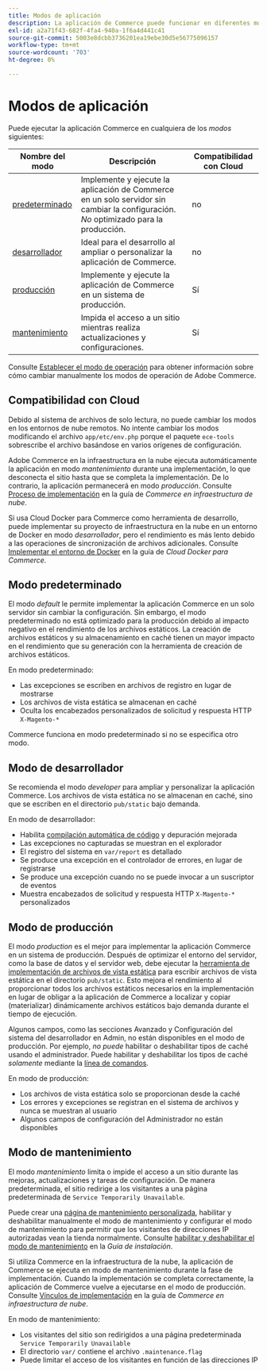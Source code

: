 ```yaml
---
title: Modos de aplicación
description: La aplicación de Commerce puede funcionar en diferentes modos según sus necesidades. Vea una lista detallada de los modos de aplicación disponibles.
exl-id: a2a71f43-682f-4fa4-940a-1f6a4d441c41
source-git-commit: 5003e8dcbb3736201ea19ebe30d5e56775096157
workflow-type: tm+mt
source-wordcount: '703'
ht-degree: 0%

---
```


# Modos de aplicación

Puede ejecutar la aplicación Commerce en cualquiera de los _modos_ siguientes:

| Nombre del modo | Descripción | Compatibilidad con Cloud |
| ------------------------ | ------------------- | ------------- |
| [predeterminado](#default-mode) | Implemente y ejecute la aplicación de Commerce en un solo servidor sin cambiar la configuración. _No_ optimizado para la producción. | no |
| [desarrollador](#developer-mode) | Ideal para el desarrollo al ampliar o personalizar la aplicación de Commerce. | no |
| [producción](#production-mode) | Implemente y ejecute la aplicación de Commerce en un sistema de producción. | Sí |
| [mantenimiento](#maintenance-mode) | Impida el acceso a un sitio mientras realiza actualizaciones y configuraciones. | Sí |

Consulte [Establecer el modo de operación](../cli/set-mode.md) para obtener información sobre cómo cambiar manualmente los modos de operación de Adobe Commerce.

## Compatibilidad con Cloud

Debido al sistema de archivos de solo lectura, no puede cambiar los modos en los entornos de nube remotos. No intente cambiar los modos modificando el archivo `app/etc/env.php` porque el paquete `ece-tools` sobrescribe el archivo basándose en varios orígenes de configuración.

Adobe Commerce en la infraestructura en la nube ejecuta automáticamente la aplicación en modo _mantenimiento_ durante una implementación, lo que desconecta el sitio hasta que se completa la implementación. De lo contrario, la aplicación permanecerá en modo _producción_. Consulte [Proceso de implementación](https://experienceleague.adobe.com/docs/commerce-cloud-service/user-guide/develop/deploy/process.html#deploy-phase) en la guía de _Commerce en infraestructura de nube_.

Si usa Cloud Docker para Commerce como herramienta de desarrollo, puede implementar su proyecto de infraestructura en la nube en un entorno de Docker en modo _desarrollador_, pero el rendimiento es más lento debido a las operaciones de sincronización de archivos adicionales. Consulte [Implementar el entorno de Docker](https://developer.adobe.com/commerce/cloud-tools/docker/deploy/#launch-mode) en la guía de _Cloud Docker para Commerce_.

## Modo predeterminado

El modo _default_ le permite implementar la aplicación Commerce en un solo servidor sin cambiar la configuración. Sin embargo, el modo predeterminado no está optimizado para la producción debido al impacto negativo en el rendimiento de los archivos estáticos. La creación de archivos estáticos y su almacenamiento en caché tienen un mayor impacto en el rendimiento que su generación con la herramienta de creación de archivos estáticos.

En modo predeterminado:

- Las excepciones se escriben en archivos de registro en lugar de mostrarse
- Los archivos de vista estática se almacenan en caché
- Oculta los encabezados personalizados de solicitud y respuesta HTTP `X-Magento-*`

Commerce funciona en modo predeterminado si no se especifica otro modo.

## Modo de desarrollador

Se recomienda el modo _developer_ para ampliar y personalizar la aplicación Commerce. Los archivos de vista estática no se almacenan en caché, sino que se escriben en el directorio `pub/static` bajo demanda.

En modo de desarrollador:

- Habilita [compilación automática de código](../cli/code-compiler.md) y depuración mejorada
- Las excepciones no capturadas se muestran en el explorador
- El registro del sistema en `var/report` es detallado
- Se produce una excepción en el controlador de errores, en lugar de registrarse
- Se produce una excepción cuando no se puede invocar a un suscriptor de eventos
- Muestra encabezados de solicitud y respuesta HTTP `X-Magento-*` personalizados

## Modo de producción

El modo _production_ es el mejor para implementar la aplicación Commerce en un sistema de producción. Después de optimizar el entorno del servidor, como la base de datos y el servidor web, debe ejecutar la [herramienta de implementación de archivos de vista estática](../cli/static-view-file-deployment.md) para escribir archivos de vista estática en el directorio `pub/static`. Esto mejora el rendimiento al proporcionar todos los archivos estáticos necesarios en la implementación en lugar de obligar a la aplicación de Commerce a localizar y copiar (materializar) dinámicamente archivos estáticos bajo demanda durante el tiempo de ejecución.

Algunos campos, como las secciones Avanzado y Configuración del sistema del desarrollador en Admin, no están disponibles en el modo de producción. Por ejemplo, _no puede_ habilitar o deshabilitar tipos de caché usando el administrador. Puede habilitar y deshabilitar los tipos de caché _solamente_ mediante la [línea de comandos](../cli/manage-cache.md#config-cli-subcommands-cache-en).

En modo de producción:

- Los archivos de vista estática solo se proporcionan desde la caché
- Los errores y excepciones se registran en el sistema de archivos y nunca se muestran al usuario
- Algunos campos de configuración del Administrador no están disponibles

## Modo de mantenimiento

El modo _mantenimiento_ limita o impide el acceso a un sitio durante las mejoras, actualizaciones y tareas de configuración. De manera predeterminada, el sitio redirige a los visitantes a una página predeterminada de `Service Temporarily Unavailable`.

Puede crear una [página de mantenimiento personalizada](../../upgrade/troubleshooting/maintenance-mode-options.md), habilitar y deshabilitar manualmente el modo de mantenimiento y configurar el modo de mantenimiento para permitir que los visitantes de direcciones IP autorizadas vean la tienda normalmente. Consulte [habilitar y deshabilitar el modo de mantenimiento](../../installation/tutorials/maintenance-mode.md) en la _Guía de instalación_.

Si utiliza Commerce en la infraestructura de la nube, la aplicación de Commerce se ejecuta en modo de mantenimiento durante la fase de implementación. Cuando la implementación se completa correctamente, la aplicación de Commerce vuelve a ejecutarse en el modo de producción. Consulte [Vínculos de implementación](https://experienceleague.adobe.com/docs/commerce-cloud-service/user-guide/develop/deploy/best-practices.html#phase-5%3A-deployment-hooks) en la guía de _Commerce en infraestructura de nube_.

En modo de mantenimiento:

- Los visitantes del sitio son redirigidos a una página predeterminada `Service Temporarily Unavailable`
- El directorio `var/` contiene el archivo `.maintenance.flag`
- Puede limitar el acceso de los visitantes en función de las direcciones IP
